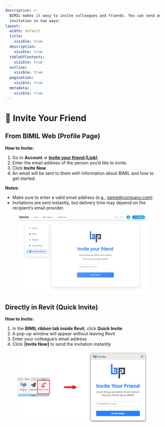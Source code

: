 ```yaml
---
description: >-
  BIMIL makes it easy to invite colleagues and friends. You can send an
  invitation in two ways:
layout:
  width: default
  title:
    visible: true
  description:
    visible: true
  tableOfContents:
    visible: true
  outline:
    visible: true
  pagination:
    visible: true
  metadata:
    visible: true
---
```


# 👬 Invite Your Friend

## From BIMIL Web (Profile Page)

**How to Invite:**

1. Go to **Account →** [**Invite your friend (Link)**](https://bimil.bimpeers.com/invite).
2. Enter the email address of the person you’d like to invite.
3. Click **Invite Now**.
4. An email will be sent to them with information about BIMIL and how to get started.

**Notes:**

* Make sure to enter a valid email address (e.g., name@company.com).
* Invitations are sent instantly, but delivery time may depend on the recipient’s email provider.

<figure><img src="../.gitbook/assets/image (5).png" alt=""><figcaption></figcaption></figure>

## Directly in Revit (Quick Invite)

**How to Invite:**

1. In the **BIMIL ribbon tab inside Revit**, click **Quick Invite**
2. A pop-up window will appear without leaving Revit
3. Enter your colleague’s email address
4. Click \[**Invite Now]** to send the invitation instantly

<figure><img src="../.gitbook/assets/BIMIL_INVITE.png" alt="" width="563"><figcaption></figcaption></figure>
